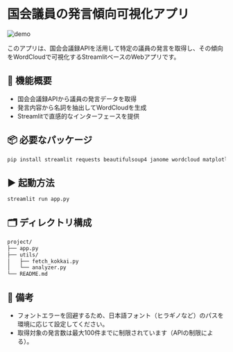 # 国会議員の発言傾向可視化アプリ

![demo](https://github.com/yut0takagi/kokkai-analytics/raw/main/src/output.gif)

このアプリは、国会会議録APIを活用して特定の議員の発言を取得し、その傾向をWordCloudで可視化するStreamlitベースのWebアプリです。

## 🔧 機能概要

- 国会会議録APIから議員の発言データを取得
- 発言内容から名詞を抽出してWordCloudを生成
- Streamlitで直感的なインターフェースを提供

## 📦 必要なパッケージ

```bash
pip install streamlit requests beautifulsoup4 janome wordcloud matplotlib lxml
```

## ▶️ 起動方法

```bash
streamlit run app.py
```

## 🗂 ディレクトリ構成

```bash
project/
├── app.py
├── utils/
│   ├── fetch_kokkai.py
│   └── analyzer.py
└── README.md
```

## 📝 備考

- フォントエラーを回避するため、日本語フォント（ヒラギノなど）のパスを環境に応じて設定してください。
- 取得対象の発言数は最大100件までに制限されています（APIの制限による）。
